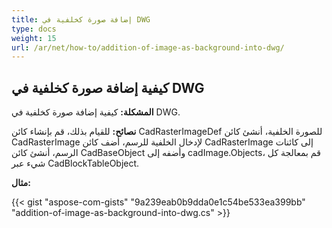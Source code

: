 ```yaml
---
title: إضافة صورة كخلفية في DWG
type: docs
weight: 15
url: /ar/net/how-to/addition-of-image-as-background-into-dwg/
---
```


## **كيفية إضافة صورة كخلفية في DWG**

**المشكلة:** كيفية إضافة صورة كخلفية في DWG.

**نصائح:** للقيام بذلك، قم بإنشاء كائن CadRasterImageDef للصورة الخلفية، أنشئ كائن CadRasterImage لإدخال الخلفية للرسم، أضف كائن CadRasterImage إلى كائنات الرسم، أنشئ كائن CadBaseObject وأضفه إلى cadImage.Objects، قم بمعالجة كل شيء عبر CadBlockTableObject.

**مثال:**

{{< gist "aspose-com-gists" "9a239eab0b9dda0e1c54be533ea399bb" "addition-of-image-as-background-into-dwg.cs" >}}
